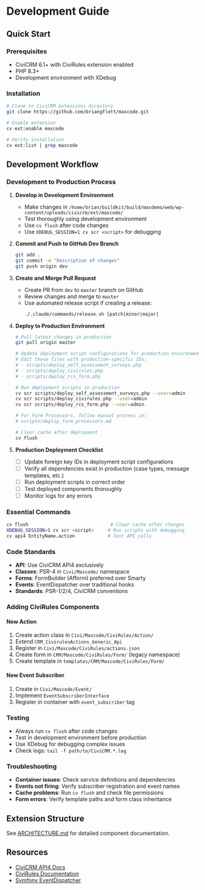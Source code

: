 # Development Guide

## Quick Start

### Prerequisites
- CiviCRM 6.1+ with CiviRules extension enabled
- PHP 8.3+
- Development environment with XDebug

### Installation
```bash
# Clone to CiviCRM extensions directory
git clone https://github.com/briangflett/mascode.git

# Enable extension
cv ext:enable mascode

# Verify installation
cv ext:list | grep mascode
```

## Development Workflow

### Development to Production Process

1. **Develop in Development Environment**
   - Make changes in `/home/brian/buildkit/build/masdemo/web/wp-content/uploads/civicrm/ext/mascode/`
   - Test thoroughly using development environment
   - Use `cv flush` after code changes
   - Use `XDEBUG_SESSION=1 cv scr <script>` for debugging

2. **Commit and Push to GitHub Dev Branch**
   ```bash
   git add .
   git commit -m "Description of changes"
   git push origin dev
   ```

3. **Create and Merge Pull Request**
   - Create PR from `dev` to `master` branch on GitHub
   - Review changes and merge to `master`
   - Use automated release script if creating a release:
     ```bash
     ./.claude/commands/release.sh [patch|minor|major]
     ```

4. **Deploy to Production Environment**
   ```bash
   # Pull latest changes in production
   git pull origin master
   
   # Update deployment script configurations for production environment
   # Edit these files with production-specific IDs:
   # - scripts/deploy_self_assessment_surveys.php
   # - scripts/deploy_civirules.php  
   # - scripts/deploy_rcs_form.php
   
   # Run deployment scripts in production
   cv scr scripts/deploy_self_assessment_surveys.php --user=admin
   cv scr scripts/deploy_civirules.php --user=admin  
   cv scr scripts/deploy_rcs_form.php --user=admin
   
   # For Form Processors, follow manual process in:
   # scripts/deploy_form_processors.md
   
   # Clear cache after deployment
   cv flush
   ```

5. **Production Deployment Checklist**
   - [ ] Update foreign key IDs in deployment script configurations
   - [ ] Verify all dependencies exist in production (case types, message templates, etc.)
   - [ ] Run deployment scripts in correct order
   - [ ] Test deployed components thoroughly
   - [ ] Monitor logs for any errors

### Essential Commands
```bash
cv flush                              # Clear cache after changes
XDEBUG_SESSION=1 cv scr <script>     # Run scripts with debugging
cv api4 EntityName.action            # Test API calls
```

### Code Standards
- **API**: Use CiviCRM API4 exclusively
- **Classes**: PSR-4 in `Civi/Mascode/` namespace
- **Forms**: FormBuilder (Afform) preferred over Smarty
- **Events**: EventDispatcher over traditional hooks
- **Standards**: PSR-1/2/4, CiviCRM conventions

### Adding CiviRules Components

#### New Action
1. Create action class in `Civi/Mascode/CiviRules/Action/`
2. Extend `CRM_CivirulesActions_Generic_Api`
3. Register in `Civi/Mascode/CiviRules/actions.json`
4. Create form in `CRM/Mascode/CiviRules/Form/` (legacy namespace)
5. Create template in `templates/CRM/Mascode/CiviRules/Form/`

#### New Event Subscriber
1. Create in `Civi/Mascode/Event/`
2. Implement `EventSubscriberInterface`
3. Register in container with `event_subscriber` tag

### Testing
- Always run `cv flush` after code changes
- Test in development environment before production
- Use XDebug for debugging complex issues
- Check logs: `tail -f path/to/CiviCRM.*.log`

### Troubleshooting
- **Container issues**: Check service definitions and dependencies
- **Events not firing**: Verify subscriber registration and event names
- **Cache problems**: Run `cv flush` and check file permissions
- **Form errors**: Verify template paths and form class inheritance

## Extension Structure
See [ARCHITECTURE.md](ARCHITECTURE.md) for detailed component documentation.

## Resources
- [CiviCRM API4 Docs](https://docs.civicrm.org/dev/en/latest/api/v4/)
- [CiviRules Documentation](https://civirules.org/)
- [Symfony EventDispatcher](https://symfony.com/doc/current/components/event_dispatcher.html)